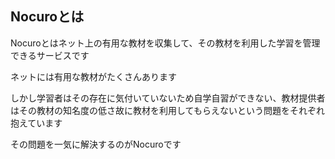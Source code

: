 
## Nocuroとは

Nocuroとはネット上の有用な教材を収集して、その教材を利用した学習を管理できるサービスです

ネットには有用な教材がたくさんあります

しかし学習者はその存在に気付いていないため自学自習ができない、教材提供者はその教材の知名度の低さ故に教材を利用してもらえないという問題をそれぞれ抱えています

その問題を一気に解決するのがNocuroです